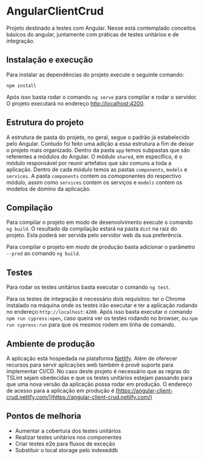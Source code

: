 # AngularClientCrud

Projeto destinado a testes com Angular. Nesse está contemplado conceitos básicos do angular, juntamente com práticas de testes unitários e de integração.

## Instalação e execução

Para instalar as dependências do projeto execute o seguinte comando:

`npm install`

Após isso basta rodar o comando `ng serve` para compilar e rodar o servidor. O projeto executará no endereço [http://localhost:4200](http://localhost:4200).

## Estrutura do projeto

A estrutura de pasta do projeto, no geral, segue o padrão já estabelecido pelo Angular. Contudo foi feito uma adição a essa estrutura a fim de deixar o projeto mais organizado. Dentro da pasta `app` temos subpastas que são referentes a módulos do Angular. O módulo `shared`, em específico, é o módulo responsável por reunir artefatos que são comuns a toda a aplicação. Dentro de cada módulo temos as pastas `components`, `models` e `services`. A pasta `components` contem os comoponentes do respectivo módulo, assim como `services` contem os serviços e `models` contem os modelos de domíno da aplicação.

## Compilação

Para compilar o projeto em modo de desenvolvimento execute o comando `ng build`. O resultado da compilação estará na pasta `dist` na raiz do projeto. Esta poderá ser servida pelo servidor web da sua preferência.

Para compilar o projeto em modo de produção basta adicionar o parâmetro `--prod` ao comando `ng build`.

## Testes

Para rodar os testes unitários basta executar o comando `ng test`. 

Para os testes de integração é necessário dois requisitos: ter o Chrome instalado na máquina onde os testes irão executar e ter a aplicação rodando no endereço `http://localhost:4200`. Após isso basta executar o comando `npm run cypress:open`, caso queira ver os testes rodando no browser, ou `npm run cypress:run` para que os mesmos rodem em linha de comando.

## Ambiente de produção

A aplicação está hospedada na plataforma [Netlify](https://www.netlify.com). Além de oferecer recursos para servir aplicações web também é provê suporte para implementar CI/CD. No caso deste projeto é necessário que as regras do TSLint sejam obedecidas e que os testes unitários estejam passando para que uma nova versão da aplicação possa rodar em produção. O endereço de acesso para a aplicação em produção é [https://angular-client-crud.netlify.com/](https://angular-client-crud.netlify.com/)

## Pontos de melhoria
- Aumentar a cobertura dos testes unitários
- Realizar testes unitários nos componentes
- Criar testes e2e para fluxos de exceção
- Substituir o local storage pelo indexeddb
